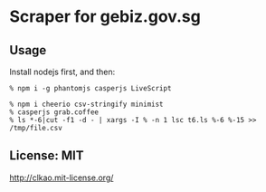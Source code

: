 # Scraper for gebiz.gov.sg

## Usage

Install nodejs first, and then:

    % npm i -g phantomjs casperjs LiveScript

    % npm i cheerio csv-stringify minimist
    % casperjs grab.coffee
    % ls *-6|cut -f1 -d - | xargs -I % -n 1 lsc t6.ls %-6 %-15 >> /tmp/file.csv

## License: MIT

http://clkao.mit-license.org/
